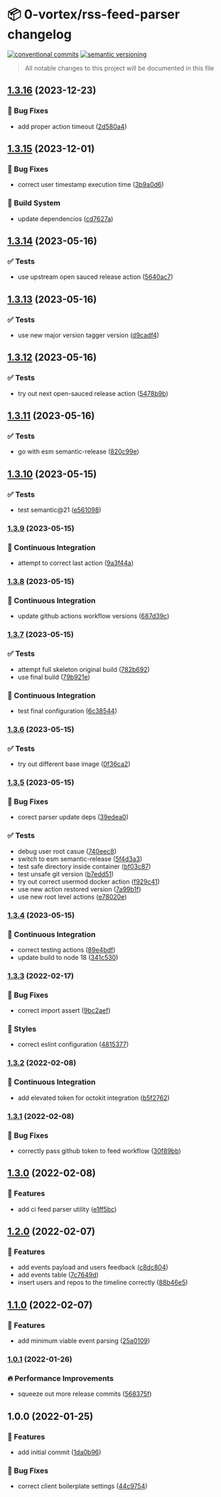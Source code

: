 # 📦 0-vortex/rss-feed-parser changelog

[![conventional commits](https://img.shields.io/badge/conventional%20commits-1.0.0-yellow.svg)](https://conventionalcommits.org)
[![semantic versioning](https://img.shields.io/badge/semantic%20versioning-2.0.0-green.svg)](https://semver.org)

> All notable changes to this project will be documented in this file

## [1.3.16](https://github.com/0-vortex/rss-feed-parser/compare/v1.3.15...v1.3.16) (2023-12-23)


### 🐛 Bug Fixes

* add proper action timeout ([2d580a4](https://github.com/0-vortex/rss-feed-parser/commit/2d580a47f639313581b80f27347254fe4df0c0d6))

## [1.3.15](https://github.com/0-vortex/rss-feed-parser/compare/v1.3.14...v1.3.15) (2023-12-01)


### 🐛 Bug Fixes

* correct user timestamp execution time ([3b9a0d6](https://github.com/0-vortex/rss-feed-parser/commit/3b9a0d6a8d8275f45685431b5c02ce0d5142ec62))


### 🤖 Build System

* update dependencios ([cd7627a](https://github.com/0-vortex/rss-feed-parser/commit/cd7627a261d52b6b972fcc6a29e10b1d53a85b2e))

## [1.3.14](https://github.com/0-vortex/rss-feed-parser/compare/v1.3.13...v1.3.14) (2023-05-16)


### ✅ Tests

* use upstream open sauced release action ([5640ac7](https://github.com/0-vortex/rss-feed-parser/commit/5640ac767f4bdbcccfcff7c7235d9bad1620950e))

## [1.3.13](https://github.com/0-vortex/rss-feed-parser/compare/v1.3.12...v1.3.13) (2023-05-16)


### ✅ Tests

* use new major version tagger version ([d9cadf4](https://github.com/0-vortex/rss-feed-parser/commit/d9cadf495c76e57d08e145a43b0472f06aeae4d7))

## [1.3.12](https://github.com/0-vortex/rss-feed-parser/compare/v1.3.11...v1.3.12) (2023-05-16)


### ✅ Tests

* try out next open-sauced release action ([5478b9b](https://github.com/0-vortex/rss-feed-parser/commit/5478b9b174e3e009c7220c9a0018bbdb43e26fa2))

## [1.3.11](https://github.com/0-vortex/rss-feed-parser/compare/v1.3.10...v1.3.11) (2023-05-16)


### ✅ Tests

* go with esm semantic-release ([820c99e](https://github.com/0-vortex/rss-feed-parser/commit/820c99e5da4cdf9db7bea354b7dceddffdb95c3d))

## [1.3.10](https://github.com/0-vortex/rss-feed-parser/compare/v1.3.9...v1.3.10) (2023-05-15)


### ✅ Tests

* test semantic@21 ([e561098](https://github.com/0-vortex/rss-feed-parser/commit/e561098caad6b1a29f3477e6da7aff7e607b12de))

### [1.3.9](https://github.com/0-vortex/rss-feed-parser/compare/v1.3.8...v1.3.9) (2023-05-15)


### 🔁 Continuous Integration

* attempt to correct last action ([9a3f44a](https://github.com/0-vortex/rss-feed-parser/commit/9a3f44aa983557666b84b2d88a395a74be3a61cd))

### [1.3.8](https://github.com/0-vortex/rss-feed-parser/compare/v1.3.7...v1.3.8) (2023-05-15)


### 🔁 Continuous Integration

* update github actions workflow versions ([687d39c](https://github.com/0-vortex/rss-feed-parser/commit/687d39c73c6876b4752e9de46bd5b9cd0b77a2d8))

### [1.3.7](https://github.com/0-vortex/rss-feed-parser/compare/v1.3.6...v1.3.7) (2023-05-15)


### ✅ Tests

* attempt full skeleton original build ([782b692](https://github.com/0-vortex/rss-feed-parser/commit/782b6922308aecaa38cab9e0c3c10b6bf33c2486))
* use final build ([79b921e](https://github.com/0-vortex/rss-feed-parser/commit/79b921ebc2cb64c22ae9506b7cb834d1c1de006c))


### 🔁 Continuous Integration

* test final configuration ([6c38544](https://github.com/0-vortex/rss-feed-parser/commit/6c385441463553bd8379d3a30cc25aef608fb680))

### [1.3.6](https://github.com/0-vortex/rss-feed-parser/compare/v1.3.5...v1.3.6) (2023-05-15)


### ✅ Tests

* try out different base image ([0f36ca2](https://github.com/0-vortex/rss-feed-parser/commit/0f36ca2b86915e78a9eecbed711b484a7df02829))

### [1.3.5](https://github.com/0-vortex/rss-feed-parser/compare/v1.3.4...v1.3.5) (2023-05-15)


### 🐛 Bug Fixes

* corect parser update deps ([39edea0](https://github.com/0-vortex/rss-feed-parser/commit/39edea09c76409e5934cc144723317634f6bfaca))


### ✅ Tests

* debug user root casue ([740eec8](https://github.com/0-vortex/rss-feed-parser/commit/740eec84bb68eb97202dd50e5bc6a90015a5fe43))
* switch to esm semantic-release ([5f4d3a3](https://github.com/0-vortex/rss-feed-parser/commit/5f4d3a3ab41c5a032b73a2ca4865defcb6aff9d2))
* test safe directory inside container ([bf03c87](https://github.com/0-vortex/rss-feed-parser/commit/bf03c876bfec7ae52d069df17d575e104d83443c))
* test unsafe git version ([b7edd51](https://github.com/0-vortex/rss-feed-parser/commit/b7edd515b5861db73ac33a0e083c5b16d74c326f))
* try out correct usermod docker action ([f929c41](https://github.com/0-vortex/rss-feed-parser/commit/f929c41f1522265d60b99ed0d31251f7b191e459))
* use new action restored version ([7a99b1f](https://github.com/0-vortex/rss-feed-parser/commit/7a99b1f95115bf117f1385f2ad62203f55b91a96))
* use new root level actions ([e78020e](https://github.com/0-vortex/rss-feed-parser/commit/e78020ee9e0eb1dbb55017a83c8344bc34ed19e6))

### [1.3.4](https://github.com/0-vortex/rss-feed-parser/compare/v1.3.3...v1.3.4) (2023-05-15)


### 🔁 Continuous Integration

* correct testing actions ([89e4bdf](https://github.com/0-vortex/rss-feed-parser/commit/89e4bdf55acaf3420fa4c52174d7a362170e149d))
* update build to node 18 ([341c530](https://github.com/0-vortex/rss-feed-parser/commit/341c530f1900eca0b84aa8a41a10a4ae7e063253))

### [1.3.3](https://github.com/0-vortex/rss-feed-parser/compare/v1.3.2...v1.3.3) (2022-02-17)


### 🐛 Bug Fixes

* correct import assert ([9bc2aef](https://github.com/0-vortex/rss-feed-parser/commit/9bc2aeff411723516f307570ebff20250ff2e962))


### 🎨 Styles

* correct eslint configuration ([4815377](https://github.com/0-vortex/rss-feed-parser/commit/4815377adafe5d2d82f4bf330e4f66d2e23a008a))

### [1.3.2](https://github.com/0-vortex/rss-feed-parser/compare/v1.3.1...v1.3.2) (2022-02-08)


### 🔁 Continuous Integration

* add elevated token for octokit integration ([b5f2762](https://github.com/0-vortex/rss-feed-parser/commit/b5f276203745c480b6e538494e63750989c272b0))

### [1.3.1](https://github.com/0-vortex/rss-feed-parser/compare/v1.3.0...v1.3.1) (2022-02-08)


### 🐛 Bug Fixes

* correctly pass github token to feed workflow ([30f89bb](https://github.com/0-vortex/rss-feed-parser/commit/30f89bb703e805d700d480653384f96119738bf3))

## [1.3.0](https://github.com/0-vortex/rss-feed-parser/compare/v1.2.0...v1.3.0) (2022-02-08)


### 🍕 Features

* add ci feed parser utility ([e1ff5bc](https://github.com/0-vortex/rss-feed-parser/commit/e1ff5bc6276c1292b87d9262a7ea4bd8e7c2cb74))

## [1.2.0](https://github.com/0-vortex/rss-feed-parser/compare/v1.1.0...v1.2.0) (2022-02-07)


### 🍕 Features

* add events payload and users feedback ([c8dc804](https://github.com/0-vortex/rss-feed-parser/commit/c8dc80472e47274208bae97c6937a1e25ef10dc9))
* add events table ([7c7649d](https://github.com/0-vortex/rss-feed-parser/commit/7c7649dd64956e71c947028054d36e228eb0bce3))
* insert users and repos to the timeline correctly ([88b46e5](https://github.com/0-vortex/rss-feed-parser/commit/88b46e56e9ff0f046345783b1ecc181d106c7fda))

## [1.1.0](https://github.com/0-vortex/rss-feed-parser/compare/v1.0.1...v1.1.0) (2022-02-07)


### 🍕 Features

* add minimum viable event parsing ([25a0109](https://github.com/0-vortex/rss-feed-parser/commit/25a01097f50e77ab37ea86cc0147246ce84265d3))

### [1.0.1](https://github.com/0-vortex/rss-feed-parser/compare/v1.0.0...v1.0.1) (2022-01-26)


### 🔥 Performance Improvements

* squeeze out more release commits ([568375f](https://github.com/0-vortex/rss-feed-parser/commit/568375f04429c5aea3d95f60de599760521e3169))

## 1.0.0 (2022-01-25)


### 🍕 Features

* add initial commit ([1da0b96](https://github.com/0-vortex/rss-feed-parser/commit/1da0b96edf717fb186d7511824b606aaafb30b3e))


### 🐛 Bug Fixes

* correct client boilerplate settings ([44c9754](https://github.com/0-vortex/rss-feed-parser/commit/44c9754f92b9382426d77e565f5363b7ebc9f943))
